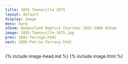 ```yaml
---
title: 1893 Townsville 1875
layout: default
display: image
menu: barq
album: Queensland Baptist Churches 1851-1960 Album
image: 1893-Townsville-1875.jpg
prev: 1891-Taringa.html
next: 1895-Petrie-Terrace.html
---
```

{% include image-head.md %}
{% include image.html %}
